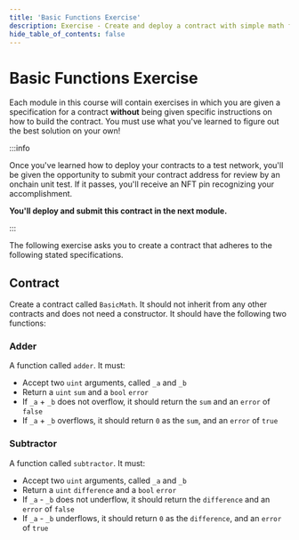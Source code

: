 ```yaml
---
title: 'Basic Functions Exercise'
description: Exercise - Create and deploy a contract with simple math functions.
hide_table_of_contents: false
---
```


# Basic Functions Exercise

Each module in this course will contain exercises in which you are given a specification for a contract **without** being given specific instructions on how to build the contract. You must use what you've learned to figure out the best solution on your own!

:::info

Once you've learned how to deploy your contracts to a test network, you'll be given the opportunity to submit your contract address for review by an onchain unit test. If it passes, you'll receive an NFT pin recognizing your accomplishment.

**You'll deploy and submit this contract in the next module.**

:::

The following exercise asks you to create a contract that adheres to the following stated specifications.

## Contract

Create a contract called `BasicMath`. It should not inherit from any other contracts and does not need a constructor. It should have the following two functions:

### Adder

A function called `adder`. It must:

- Accept two `uint` arguments, called `_a` and `_b`
- Return a `uint` `sum` and a `bool` `error`
- If `_a` + `_b` does not overflow, it should return the `sum` and an `error` of `false`
- If `_a` + `_b` overflows, it should return `0` as the `sum`, and an `error` of `true`

### Subtractor

A function called `subtractor`. It must:

- Accept two `uint` arguments, called `_a` and `_b`
- Return a `uint` `difference` and a `bool` `error`
- If `_a` - `_b` does not underflow, it should return the `difference` and an `error` of `false`
- If `_a` - `_b` underflows, it should return `0` as the `difference`, and an `error` of `true`
